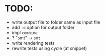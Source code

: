 # TODO:
- write output file to folder same as input file
- add `-o` option for output folder
- impl `combine`
- ? "smt" -> `smt`
- write rendering tests
- rewrite tests using cycle (at snippet)

